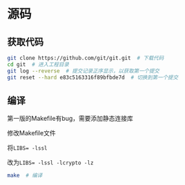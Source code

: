 # 源码

## 获取代码

``` bash
git clone https://github.com/git/git.git  # 下载代码
cd git  # 进入工程目录
git log --reverse  # 提交记录正序显示，以获取第一个提交
git reset --hard e83c5163316f89bfbde7d  # 切换到第一个提交
```

## 编译

第一版的Makefile有bug，需要添加静态连接库

修改Makefile文件

将`LIBS= -lssl`

改为`LIBS= -lssl -lcrypto -lz`

``` bash
make  # 编译
```